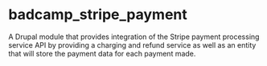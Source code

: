 # badcamp_stripe_payment
A Drupal module that provides integration of the Stripe payment processing service API by providing a charging and refund service as well as an entity that will store the payment data for each payment made.
